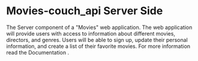 # Movies-couch_api Server Side
The Server component of a "Movies" web application. The web application will provide users with access to information about different movies, directors, and genres.
Users will be able to sign up, update their personal information, and create a list of their favorite movies. 
For more information read the Documentation <!--[Documentation](/public/documentation.html)-->.
